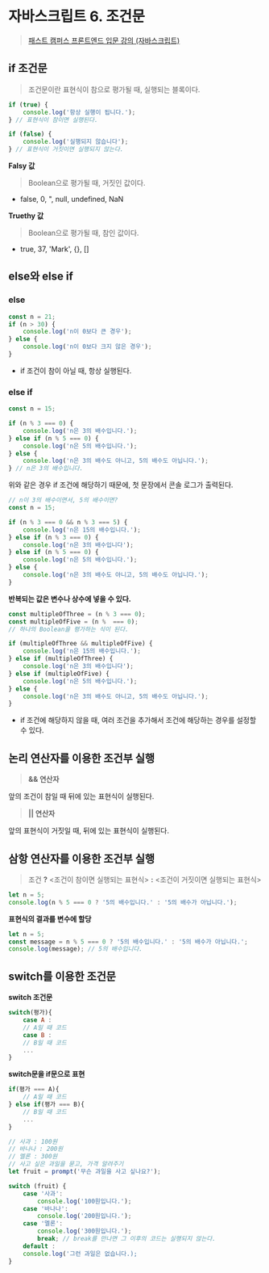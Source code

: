 # 자바스크립트 6. 조건문

> [패스트 캠퍼스 프론트엔드 입문 강의 (자바스크립트)](https://www.fastcampus.co.kr/)

## if 조건문

> 조건문이란 표현식이 참으로 평가될 때, 실행되는 블록이다.

```js
if (true) {
	console.log('항상 실행이 됩니다.');
} // 표현식이 참이면 실행된다.

if (false) {
	console.log('실행되지 않습니다');
} // 표현식이 거짓이면 실행되지 않는다.
```

**Falsy 값**

> Boolean으로 평가될 때, 거짓인 값이다.

- false, 0, ", null, undefined, NaN

**Truethy 값**

> Boolean으로 평가될 때, 참인 값이다.

- true, 37, 'Mark', {}, []

## else와 else if

### else

```js
const n = 21;
if (n > 30) {
	console.log('n이 0보다 큰 경우');
} else {
	console.log('n이 0보다 크지 않은 경우');
}
```

- if 조건이 참이 아닐 때, 항상 실행된다.

### else if

```js
const n = 15;

if (n % 3 === 0) {
	console.log('n은 3의 배수입니다.');
} else if (n % 5 === 0) {
	console.log('n은 5의 배수입니다.');
} else {
	console.log('n은 3의 배수도 아니고, 5의 배수도 아닙니다.');
} // n은 3의 배수입니다.
```

위와 같은 경우 if 조건에 해당하기 때문에, 첫 문장에서 콘솔 로그가 출력된다.

```js
// n이 3의 배수이면서, 5의 배수이면?
const n = 15;

if (n % 3 === 0 && n % 3 === 5) {
	console.log('n은 15의 배수입니다.');
} else if (n % 3 === 0) {
	console.log('n은 3의 배수입니다');
} else if (n % 5 === 0) {
	console.log('n은 5의 배수입니다.');
} else {
	console.log('n은 3의 배수도 아니고, 5의 배수도 아닙니다.');
}
```

**반복되는 값은 변수나 상수에 넣을 수 있다.**

```js
const multipleOfThree = (n % 3 === 0);
const multipleOfFive = (n %  === 0);
// 하나의 Boolean을 평가하는 식이 된다.
```

```js
if (multipleOfThree && multipleOfFive) {
	console.log('n은 15의 배수입니다.');
} else if (multipleOfThree) {
	console.log('n은 3의 배수입니다');
} else if (multipleOfFive) {
	console.log('n은 5의 배수입니다.');
} else {
	console.log('n은 3의 배수도 아니고, 5의 배수도 아닙니다.');
}
```

- if 조건에 해당하지 않을 때, 여러 조건을 추가해서 조건에 해당하는 경우를 설정할 수 있다.

## 논리 연산자를 이용한 조건부 실행

> **&& 연산자**

앞의 조건이 참일 때 뒤에 있는 표현식이 실행된다.

> **|| 연산자**

앞의 표현식이 거짓일 때, 뒤에 있는 표현식이 실행된다.

## 삼항 연산자를 이용한 조건부 실행

> 조건 **?** <조건이 참이면 실행되는 표현식> **:** <조건이 거짓이면 실행되는 표현식>

```js
let n = 5;
console.log(n % 5 === 0 ? '5의 배수입니다.' : '5의 배수가 아닙니다.');
```

**표현식의 결과를 변수에 할당**

```js
let n = 5;
const message = n % 5 === 0 ? '5의 배수입니다.' : '5의 배수가 아닙니다.';
console.log(message); // 5의 배수입니다.
```

## switch를 이용한 조건문

**switch 조건문**

```js
switch(평가){
	case A :
	// A일 때 코드
	case B :
	// B일 때 코드
	...
}
```

**switch문을 if문으로 표현**

```js
if(평가 === A){
	// A일 때 코드
} else if(평가 === B){
	// B일 때 코드
	...
}
```

```js
// 사과 : 100원
// 바나나 : 200원
// 멜론 : 300원
// 사고 싶은 과일을 묻고, 가격 알려주기
let fruit = prompt('무슨 과일을 사고 싶나요?');

switch (fruit) {
	case '사과':
		console.log('100원입니다.');
	case '바나나':
		console.log('200원입니다.');
	case '멜론':
		console.log('300원입니다.');
		break; // break를 만나면 그 이후의 코드는 실행되지 않는다.
	default :
	console.log('그런 과일은 없습니다.);
}
```
